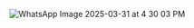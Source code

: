 ![WhatsApp Image 2025-03-31 at 4 30 03 PM](https://github.com/user-attachments/assets/2dedf81a-6340-42cc-a2da-18d051a2a88c)

